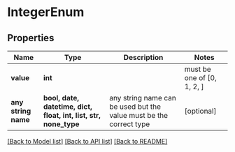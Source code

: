 # IntegerEnum


## Properties
Name | Type | Description | Notes
------------ | ------------- | ------------- | -------------
**value** | **int** |  |  must be one of [0, 1, 2, ]
**any string name** | **bool, date, datetime, dict, float, int, list, str, none_type** | any string name can be used but the value must be the correct type | [optional]

[[Back to Model list]](../README.md#documentation-for-models) [[Back to API list]](../README.md#documentation-for-api-endpoints) [[Back to README]](../README.md)


